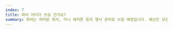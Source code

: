 ```yaml
---
index: 7
title: 회비 어디다 쓰실 건가요?
summary: 회비는 여러분 회식, 미니 해커톤 등의 행사 준비로 쓰일 예정입니다. 예산은 모든 멋사 회원 분들과의 합의 하에 투명하게 소비할 것임을 약속드립니다.
---
```

